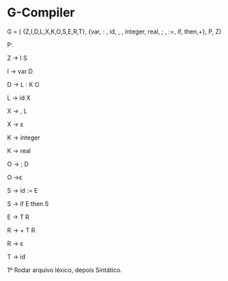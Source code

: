 # G-Compiler

G = ( {Z,I,D,L,X,K,O,S,E,R,T}, {var, : , id, , , integer, real, ; , :=, if, then,+}, P, Z)

P:

Z → I S

I → var D

D → L : K O

L → id X

X → , L

X → ε

K → integer

K → real

O → ; D

O →ε

S → id := E

S → if E then S

E → T R

R → + T R

R → ε

T → id


1º Rodar arquivo léxico, depois Sintático.
